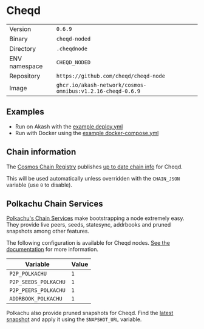 # Cheqd

| | |
|---|---|
|Version|`0.6.9`|
|Binary|`cheqd-noded`|
|Directory|`.cheqdnode`|
|ENV namespace|`CHEQD_NODED`|
|Repository|`https://github.com/cheqd/cheqd-node`|
|Image|`ghcr.io/akash-network/cosmos-omnibus:v1.2.16-cheqd-0.6.9`|

## Examples

- Run on Akash with the [example deploy.yml](./deploy.yml)
- Run with Docker using the [example docker-compose.yml](./docker-compose.yml)

## Chain information

The [Cosmos Chain Registry](https://github.com/cosmos/chain-registry) publishes [up to date chain info](https://raw.githubusercontent.com/cosmos/chain-registry/master/cheqd/chain.json) for Cheqd.

This will be used automatically unless overridden with the `CHAIN_JSON` variable (use `0` to disable).

## Polkachu Chain Services

[Polkachu's Chain Services](https://www.polkachu.com/networks/cheqd) make bootstrapping a node extremely easy. They provide live peers, seeds, statesync, addrbooks and pruned snapshots among other features.

The following configuration is available for Cheqd nodes. [See the documentation](../README.md#polkachu-services) for more information.

|Variable|Value|
|---|---|
|`P2P_POLKACHU`|`1`|
|`P2P_SEEDS_POLKACHU`|`1`|
|`P2P_PEERS_POLKACHU`|`1`|
|`ADDRBOOK_POLKACHU`|`1`|

Polkachu also provide pruned snapshots for Cheqd. Find the [latest snapshot](https://polkachu.com/tendermint_snapshots/cheqd) and apply it using the `SNAPSHOT_URL` variable.
